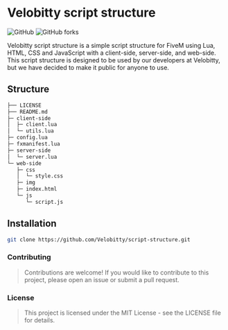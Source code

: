 # Velobitty script structure

![GitHub](https://img.shields.io/github/license/Velobitty/script-structure)
![GitHub forks](https://img.shields.io/github/forks/Velobitty/script-structure?style=social)

Velobitty script structure is a simple script structure for FiveM using Lua, HTML, CSS and JavaScript with a client-side, server-side, and web-side. This script structure is designed to be used by our developers at Velobitty, but we have decided to make it public for anyone to use.

## Structure

```bash
├── LICENSE
├── README.md
├─ client-side
│  ├─ client.lua
│  └─ utils.lua
├─ config.lua
├─ fxmanifest.lua
├─ server-side
│  └─ server.lua
└─ web-side
   ├─ css
   │  └─ style.css
   ├─ img
   ├─ index.html
   └─ js
      └─ script.js
```

## Installation

```bash
git clone https://github.com/Velobitty/script-structure.git
```

### Contributing
> Contributions are welcome! If you would like to contribute to this project, please open an issue or submit a pull request.

### License
> This project is licensed under the MIT License - see the LICENSE file for details.
